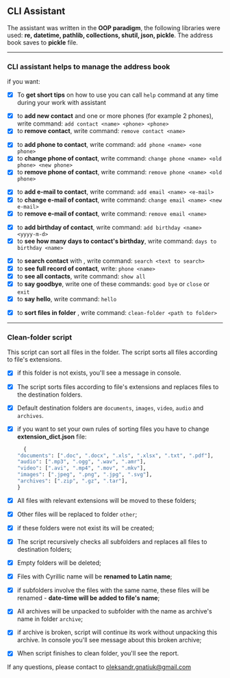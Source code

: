 
## CLI Assistant

The assistant was written in the __OOP paradigm__, the following libraries were used: __re, datetime, pathlib, collections, shutil, json, pickle__.
The address book saves to __pickle__ file.
___

### CLI assistant helps to manage the address book

if you want:

- [x] To __get short tips__ on how to use you can call `help` command at any time during your work with assistant

<p>

- [x] to __add new contact__ and one or more phones (for example 2 phones), write command: `add contact <name> <phone> <phone>`
- [x] to __remove contact__, write command: `remove contact <name>`

<p>

- [x] to __add phone to contact__, write command: `add phone <name> <one phone>`
- [x] to __change phone of contact__, write command: `change phone <name> <old phone> <new phone>`
- [x] to __remove phone of contact__, write command: `remove phone <name> <old phone>`

<p>

- [x] to __add e-mail to contact__, write command: `add email <name> <e-mail>`
- [x] to __change e-mail of contact__, write command: `change email <name> <new e-mail>`
- [x] to __remove e-mail of contact__, write command: `remove email <name>`

<p>

- [x] to __add birthday of contact__, write command: `add birthday <name> <yyyy-m-d>`
- [x] to __see how many days to contact's birthday__, write command: `days to birthday <name>`

<p>

- [x] to __search contact__ with <text to search>, write command: `search <text to search>`
- [x] to __see full record of contact__, write: `phone <name>`
- [x] to __see all contacts__, write command: `show all`
- [x] to __say goodbye__, write one of these commands: `good bye` or `close` or `exit`
- [x] to __say hello__, write command: `hello`

<p>

- [x] to __sort files in folder__ , write command: `clean-folder <path to folder>`

___

### Clean-folder script

<p> This script can sort all files in the folder. The script sorts all files according to file's extensions.</p>

- [x] if this folder is not exists, you'll see a message in console.
- [x] The script sorts files according to file's extensions and replaces files to the destination folders.
- [x] Default destination folders are `documents`, `images`, `video`, `audio` and `archives`.
- [x] if you want to set your own rules of sorting files you have to change **extension_dict.json** file:

  ```python
    {
  "documents": [".doc", ".docx", ".xls", ".xlsx", ".txt", ".pdf"],
  "audio": [".mp3", ".ogg", ".wav", ".amr"],
  "video": [".avi", ".mp4", ".mov", ".mkv"],
  "images": [".jpeg", ".png", ".jpg", ".svg"],
  "archives": [".zip", ".gz", ".tar"],
  }
  ```

- [x] All files with relevant extensions will be moved to these folders;
- [x] Other files will be replaced to folder `other`;
- [x] if these folders were not exist its will be created;
- [x] The script recursively checks all subfolders and replaces all files to destination folders;
- [x] Empty folders will be deleted;
- [x] Files with Cyrillic name will be **renamed to Latin name**;
- [x] if subfolders involve the files with the same name, these files will be renamed - **date-time will be added to file's name**;
- [x] All archives will be unpacked to subfolder with the name as archive's name in folder `archive`;
- [x] if archive is broken, script will continue its work without unpacking this archive. In console you'll see message about this broken archive;
- [x] When script finishes to clean folder, you'll see the report.

If any questions, please contact to oleksandr.gnatiuk@gmail.com
